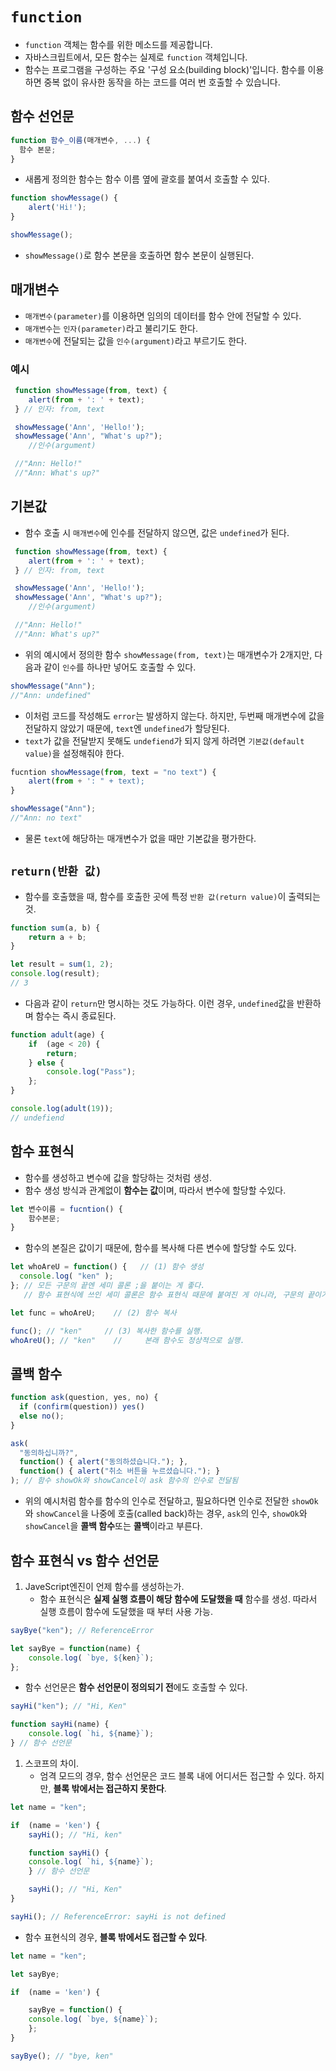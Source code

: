 # `function`
 - `function` 객체는 함수를 위한 메소드를 제공합니다.   
 - 자바스크립트에서, 모든 함수는 실제로 `function` 객체입니다.   
 - 함수는 프로그램을 구성하는 주요 '구성 요소(building block)'입니다. 함수를 이용하면 중복 없이 유사한 동작을 하는 코드를 여러 번 호출할 수 있습니다.

 ## 함수 선언문
 ```js
function 함수_이름(매개변수, ...) {
   함수 본문;
}
 ```
 - 새롭게 정의한 함수는 함수 이름 옆에 괄호를 붙여서 호출할 수 있다.

```js
function showMessage() {
    alert('Hi!');
}

showMessage();
```
- `showMessage()`로 함수 본문을 호출하면 함수 본문이 실행된다.

## 매개변수
- `매개변수(parameter)`를 이용하면 임의의 데이터를 함수 안에 전달할 수 있다.   
- `매개변수`는 `인자(parameter)`라고 불리기도 한다.
- `매개변수`에 전달되는 값을 `인수(argument)`라고 부르기도 한다.
### 예시
```js
 function showMessage(from, text) {
    alert(from + ': ' + text);
 } // 인자: from, text

 showMessage('Ann', 'Hello!');
 showMessage('Ann', "What's up?");
    //인수(argument)

 //"Ann: Hello!"
 //"Ann: What's up?"
```
## 기본값
- 함수 호출 시 `매개변수`에 인수를 전달하지 않으면, 값은 `undefined`가 된다.
```js
 function showMessage(from, text) {
    alert(from + ': ' + text);
 } // 인자: from, text

 showMessage('Ann', 'Hello!');
 showMessage('Ann', "What's up?");
    //인수(argument)

 //"Ann: Hello!"
 //"Ann: What's up?"
```
- 위의 예시에서 정의한 함수 `showMessage(from, text)`는 매개변수가 2개지만, 다음과 같이 `인수`를 하나만 넣어도 호출할 수 있다.

```js
showMessage("Ann");
//"Ann: undefined"
```
- 이처럼 코드를 작성해도 `error`는 발생하지 않는다. 하지만, 두번째 매개변수에 값을 전달하지 않았기 때문에, `text`엔 `undefined`가 할당된다.   
- `text`가 값을 전달받지 못해도 `undefiend`가 되지 않게 하려면 `기본값(default value)`을 설정해줘야 한다.

```js
fucntion showMessage(from, text = "no text") {
    alert(from + ': " + text);
}

showMessage("Ann");
//"Ann: no text"
```
- 물론 `text`에 해당하는 매개변수가 없을 때만 기본값을 평가한다.

## `return(반환 값)`
- 함수를 호출했을 때, 함수를 호출한 곳에 특정 `반환 값(return value)`이 출력되는 것.
```js
function sum(a, b) {
    return a + b;
}

let result = sum(1, 2);
console.log(result);
// 3

```
- 다음과 같이 `return`만 명시하는 것도 가능하다. 이런 경우, `undefined`값을 반환하며 함수는 즉시 종료된다.
```js
function adult(age) {
    if  (age < 20) {
        return;
    } else {
        console.log("Pass");
    };
}

console.log(adult(19));
// undefiend

```
## 함수 표현식
- 함수를 생성하고 변수에 값을 할당하는 것처럼 생성.   
- 함수 생성 방식과 관계없이 **함수는 값**이며, 따라서 변수에 할당할 수있다.
```js
let 변수이름 = fucntion() {
    함수본문;
}
```
- 함수의 본질은 값이기 때문에, 함수를 복사해 다른 변수에 할당할 수도 있다.
```js
let whoAreU = function() {   // (1) 함수 생성
  console.log( "ken" );
}; // 모든 구문의 끝엔 세미 콜론 ;을 붙이는 게 좋다. 
   // 함수 표현식에 쓰인 세미 콜론은 함수 표현식 때문에 붙여진 게 아니라, 구문의 끝이기 때문에 붙여졌다.

let func = whoAreU;    // (2) 함수 복사

func(); // "ken"     // (3) 복사한 함수를 실행.
whoAreU(); // "ken"    //     본래 함수도 정상적으로 실행.
```

## 콜백 함수
```js
function ask(question, yes, no) {
  if (confirm(question)) yes()
  else no();
}

ask(
  "동의하십니까?",
  function() { alert("동의하셨습니다."); },
  function() { alert("취소 버튼을 누르셨습니다."); }
); // 함수 showOk와 showCancel이 ask 함수의 인수로 전달됨
```
- 위의 예시처럼 함수를 함수의 인수로 전달하고, 필요하다면 인수로 전달한 `showOk`와 `showCancel`을 나중에 호출(called back)하는 경우, `ask`의 인수, `showOk`와 `showCancel`을 **콜백 함수**또는 **콜백**이라고 부른다.

## 함수 표현식 vs 함수 선언문
1. JaveScript엔진이 언제 함수를 생성하는가.
   - 함수 표현식은 **실제 실행 흐름이 해당 함수에 도달했을 때** 함수를 생성. 따라서 실행 흐름이 함수에 도달했을 때 부터 사용 가능.
```js
sayBye("ken"); // ReferenceError

let sayBye = function(name) {
    console.log( `bye, ${ken}`);
};
```
   - 함수 선언문은 **함수 선언문이 정의되기 전**에도 호출할 수 있다.
```js
sayHi("ken"); // "Hi, Ken"

function sayHi(name) {
    console.log( `hi, ${name}`);
} // 함수 선언문

```
1. 스코프의 차이.
   - 엄격 모드의 경우, 함수 선언문은 코드 블록 내에 어디서든 접근할 수 있다. 하지만, **블록 밖에서는 접근하지 못한다**.

```js
let name = "ken";

if  (name = 'ken') {
    sayHi(); // "Hi, ken"

    function sayHi() {
    console.log( `hi, ${name}`);
    } // 함수 선언문

    sayHi(); // "Hi, Ken"
}

sayHi(); // ReferenceError: sayHi is not defined
```

   - 함수 표현식의 경우, **블록 밖에서도 접근할 수 있다**.
```js
let name = "ken";

let sayBye;

if  (name = 'ken') {

    sayBye = function() {
    console.log( `bye, ${name}`);
    };
}

sayBye(); // "bye, ken"
```